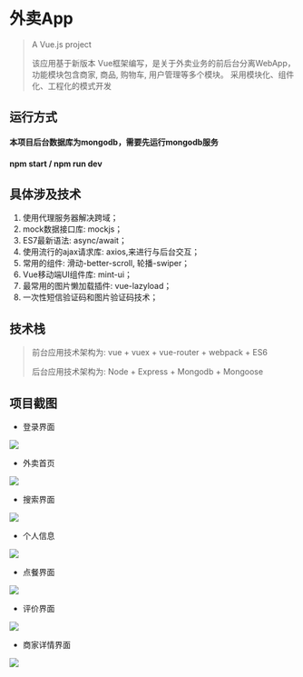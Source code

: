 # 外卖App

> A Vue.js project
>
>该应用基于新版本 Vue框架编写，是关于外卖业务的前后台分离WebApp，功能模块包含商家, 商品, 购物车, 用户管理等多个模块。
采用模块化、组件化、工程化的模式开发
## 运行方式 ##
#### 本项目后台数据库为mongodb，需要先运行mongodb服务
#### npm start  / npm run dev ####


## 具体涉及技术 ##

1. 使用代理服务器解决跨域； 
2. mock数据接口库: mockjs；
3. ES7最新语法: async/await；
4. 使用流行的ajax请求库: axios,来进行与后台交互；
5. 常用的组件: 滑动-better-scroll, 轮播-swiper；
6. Vue移动端UI组件库: mint-ui；
7. 最常用的图片懒加载插件: vue-lazyload；
8. 一次性短信验证码和图片验证码技术；


## 技术栈 ##
>前台应用技术架构为: vue + vuex + vue-router + webpack + ES6
>
>后台应用技术架构为: Node + Express + Mongodb + Mongoose


## 项目截图 ##
- 登录界面

![](https://i.imgur.com/hykHIES.png)

- 外卖首页

![](https://i.imgur.com/paWZuSH.png)

- 搜索界面

![](https://i.imgur.com/PdysrUs.png)

- 个人信息

![](https://i.imgur.com/ZHSqkCX.png)

- 点餐界面

![](https://i.imgur.com/ZC8OkoT.png)

- 评价界面

![](https://i.imgur.com/d9O64hB.png)

- 商家详情界面

![](https://i.imgur.com/XIS9OQh.png)
